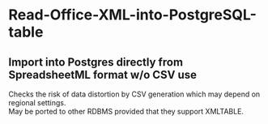 # Read-Office-XML-into-PostgreSQL-table
## Import into Postgres directly from SpreadsheetML format w/o CSV use

Checks the risk of data distortion by CSV generation which may depend on regional settings.  
May be ported to other RDBMS provided that they support XMLTABLE.  
